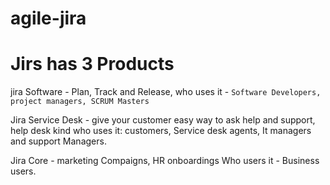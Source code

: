 # agile-jira


# Jirs has 3 Products
jira Software - Plan, Track and Release,
     who uses it - 
     ```Software Developers, project managers, SCRUM Masters
     ```
     

Jira Service Desk - give your customer easy way to ask help and support, help desk kind
     who uses it: customers, Service desk agents, It managers and support Managers.

Jira Core - marketing Compaigns, HR onboardings
     Who users it - Business users.


 
